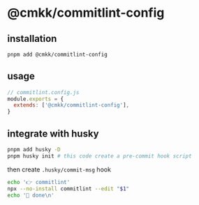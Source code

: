 # @cmkk/commitlint-config

## installation

```bash
pnpm add @cmkk/commitlint-config
```

## usage

```js
// commitlint.config.js
module.exports = {
  extends: ['@cmkk/commitlint-config'],
}
```

## integrate with husky

```bash
pnpm add husky -D
pnpm husky init # this code create a pre-commit hook script
```

then create `.husky/commit-msg` hook

```bash
echo '👉 commitlint'
npx --no-install commitlint --edit "$1"
echo '👏 done\n'
```
